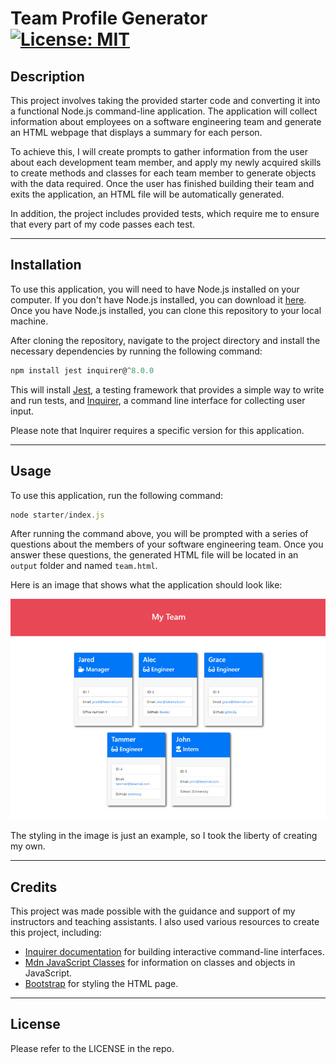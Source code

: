 # Team Profile Generator [![License: MIT](https://img.shields.io/badge/License-MIT-yellow.svg)](https://opensource.org/licenses/MIT)

## Description
This project involves taking the provided starter code and converting it into a functional Node.js command-line application. The application will collect information about employees on a software engineering team and generate an HTML webpage that displays a summary for each person.

To achieve this, I will create prompts to gather information from the user about each development team member, and apply my newly acquired skills to create methods and classes for each team member to generate objects with the data required. Once the user has finished building their team and exits the application, an HTML file will be automatically generated.

In addition, the project includes provided tests, which require me to ensure that every part of my code passes each test.

---

## Installation
To use this application, you will need to have Node.js installed on your computer. If you don't have Node.js installed, you can download it [here](https://nodejs.org/en/download/).
Once you have Node.js installed, you can clone this repository to your local machine.

After cloning the repository, navigate to the project directory and install the necessary dependencies by running the following command:

```javascript
npm install jest inquirer@^8.0.0 
```

This will install [Jest](https://www.npmjs.com/package/jest), a testing framework that provides a simple way to write and run tests, and [Inquirer](https://www.npmjs.com/package/inquirer), a command line interface for collecting user input. 

Please note that Inquirer requires a specific version for this application.

---

## Usage
To use this application, run the following command:

```javascript
node starter/index.js
```

After running the command above, you will be prompted with a series of questions about the members of your software engineering team. Once you answer these questions, the generated HTML file will be located in an `output` folder and named `team.html`.

Here is an image that shows what the application should look like:

![HTML webpage titled “My Team” features five boxes listing employee names, titles, and other key info.](/assets/14-object-oriented-programming-challenge-demo.png)

The styling in the image is just an example, so I took the liberty of creating my own.

---

## Credits
This project was made possible with the guidance and support of my instructors and teaching assistants. I also used various resources to create this project, including:

* [Inquirer documentation](https://www.npmjs.com/package/inquirer#documentation) for building interactive command-line interfaces.
* [Mdn JavaScript Classes](https://developer.mozilla.org/en-US/docs/Web/JavaScript/Reference/Classes) for information on classes and objects in JavaScript.
* [Bootstrap](https://getbootstrap.com/) for styling the HTML page.

---

## License
Please refer to the LICENSE in the repo.